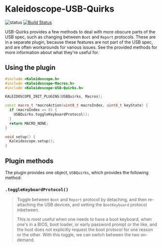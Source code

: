 # Kaleidoscope-USB-Quirks

![status][st:experimental] [![Build Status][travis:image]][travis:status]

 [travis:image]: https://travis-ci.org/keyboardio/Kaleidoscope-USB-Quirks.svg?branch=master
 [travis:status]: https://travis-ci.org/keyboardio/Kaleidoscope-USB-Quirks

 [st:stable]: https://img.shields.io/badge/stable-✔-black.svg?style=flat&colorA=44cc11&colorB=494e52
 [st:broken]: https://img.shields.io/badge/broken-X-black.svg?style=flat&colorA=e05d44&colorB=494e52
 [st:experimental]: https://img.shields.io/badge/experimental----black.svg?style=flat&colorA=dfb317&colorB=494e52

USB-Quirks provides a few methods to deal with more obscure parts of the USB spec, such as changing between `Boot` and `Report` protocols. These are in a separate plugin, because these features are not part of the USB spec, and are often workarounds for various issues. See the provided methods for more information about what they're useful for.

## Using the plugin

```c++
#include <Kaleidoscope.h>
#include <Kaleidoscope-Macros.h>
#include <Kaleidoscope-USB-Quirks.h>

KALEIDOSCOPE_INIT_PLUGINS(USBQuirks, Macros);

const macro_t *macroAction(uint8_t macroIndex, uint8_t keyState) {
  if (macroIndex == 0) {
    USBQuirks.toggleKeyboardProtocol();
  }
  return MACRO_NONE;
}

void setup() {
  Kaleidoscope.setup();
}
```

## Plugin methods

The plugin provides one object, `USBQuirks`, which provides the following method:

### `.toggleKeyboardProtocol()`

> Toggle between `Boot` and `Report` protocol by detaching, and then
> re-attaching the USB devices, and setting the `BootKeyboard` protocol
> inbetween.
>
> This is most useful when one needs to have a boot keyboard, when one's in a
> BIOS, boot loader, or early password prompt or the like, and the host does not
> explicitly request the boot protocol for one reason or the other. With this
> toggle, we can switch between the two on-demand.
